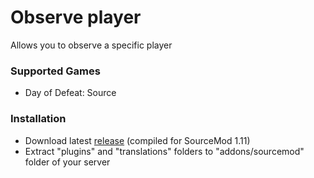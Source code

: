 # Observe player

Allows you to observe a specific player

### Supported Games

* Day of Defeat: Source

### Installation

* Download latest [release](https://github.com/dronelektron/observe-player/releases) (compiled for SourceMod 1.11)
* Extract "plugins" and "translations" folders to "addons/sourcemod" folder of your server

